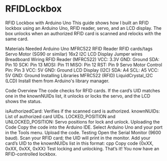 # RFIDLockbox
RFID Lockbox with Arduino Uno
This guide shows how I built an RFID lockbox using an Arduino Uno, RFID reader, servo, and an LCD display. The box unlocks when an authorized RFID card is scanned and relocks with the same card.

Materials Needed
Arduino Uno
MFRC522 RFID Reader
RFID cards/tags
Servo Motor (SG90 or similar)
16x2 I2C LCD Display
Jumper wires
Breadboard
Wiring
RFID Reader (MFRC522)
VCC: 3.3V
GND: Ground
SDA: Pin 10
SCK: Pin 13
MOSI: Pin 11
MISO: Pin 12
RST: Pin 9
Servo Motor
Control Pin: Pin 3
VCC: 5V
GND: Ground
LCD Display (I2C)
SDA: A4
SCL: A5
VCC: 5V
GND: Ground
Installing Libraries
MFRC522 (RFID)
LiquidCrystal_I2C (LCD)
Install them from Arduino's library manager.

Code Overview
The code checks for RFID cards. If the card’s UID matches one in the knownNUIDs list, it unlocks or locks the servo, and the LCD shows the status.

isAuthorizedCard: Verifies if the scanned card is authorized.
knownNUIDs: List of authorized card UIDs.
LOCKED_POSITION and UNLOCKED_POSITION: Servo positions for lock and unlock.
Uploading the Code
Copy the code into the Arduino IDE.
Select Arduino Uno and your port in the Tools menu.
Upload the code.
Testing
Open the Serial Monitor (9600 baud).
Scan your RFID card; the UID will print in the monitor.
Add your card’s UID to the knownNUIDs list in this format:
cpp
Copy code
{0xXX, 0xXX, 0xXX, 0xXX}
Test locking and unlocking.
That’s it! You now have an RFID-controlled lockbox.
